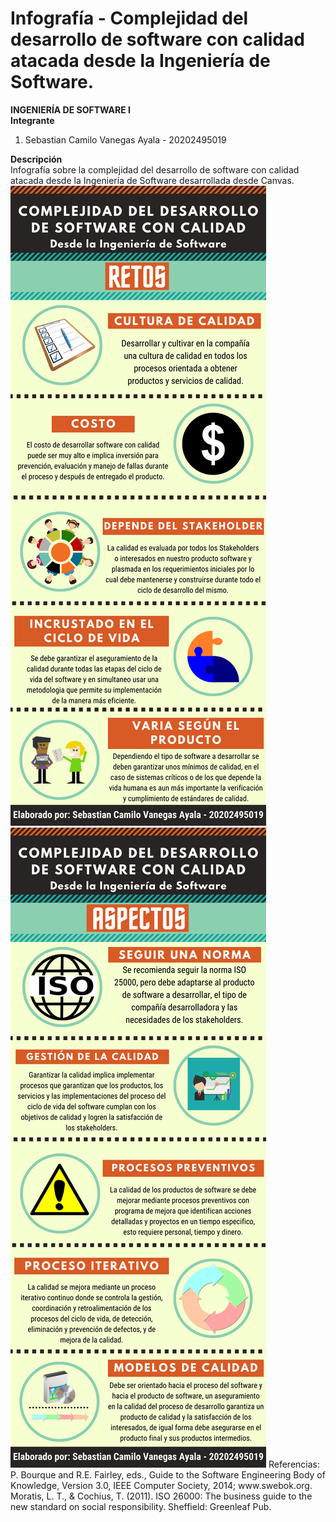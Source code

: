 # Infografía - Complejidad del desarrollo de software con calidad atacada desde la Ingeniería de Software.
<b>INGENIERÍA DE SOFTWARE I</b>
<br>
<b>Integrante</b>
<ol>
  <li>Sebastian Camilo Vanegas Ayala - 20202495019</li>
</ol>
<b>Descripción</b>
<br>
Infografía sobre la complejidad del desarrollo de software con calidad atacada desde la Ingeniería de Software desarrollada desde Canvas.
<br>
<img src="Complejidad del desarrollo de software con calidad_1.png">
<img src="Complejidad del desarrollo de software con calidad_2.png">
Referencias:
<br>
P. Bourque and R.E. Fairley, eds., Guide to the Software Engineering Body of Knowledge, Version 3.0, IEEE Computer Society, 2014; www.swebok.org.
<br>
Moratis, L. T., & Cochius, T. (2011). ISO 26000: The business guide to the new standard on social responsibility. Sheffield: Greenleaf Pub.
